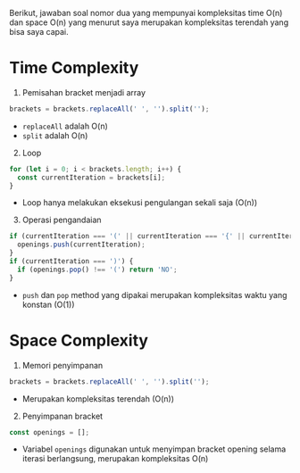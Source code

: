 Berikut, jawaban soal nomor dua yang mempunyai kompleksitas time O(n) dan space O(n) yang menurut saya merupakan kompleksitas terendah yang bisa saya capai.

# Time Complexity

1. Pemisahan bracket menjadi array
```js
brackets = brackets.replaceAll(' ', '').split('');
```
- `replaceAll` adalah O(n)
- `split` adalah O(n)

2. Loop
```js
for (let i = 0; i < brackets.length; i++) {
  const currentIteration = brackets[i];
}
```

- Loop hanya melakukan eksekusi pengulangan sekali saja (O(n))

3. Operasi pengandaian
```js
if (currentIteration === '(' || currentIteration === '{' || currentIteration === '[') {
  openings.push(currentIteration);
}
if (currentIteration === ')') {
  if (openings.pop() !== '(') return 'NO';
}
```
- `push` dan `pop` method yang dipakai merupakan kompleksitas waktu yang konstan (O(1))

# Space Complexity
1. Memori penyimpanan 
```js
brackets = brackets.replaceAll(' ', '').split('');
```
- Merupakan kompleksitas terendah (O(n))

2. Penyimpanan bracket
```js
const openings = [];
```
- Variabel `openings` digunakan untuk menyimpan bracket opening selama iterasi berlangsung, merupakan kompleksitas O(n)